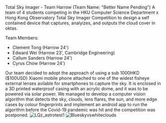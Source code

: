 Total Sky Imager - Team Harrow (Team Name: "Better Name Pending")
A team of 4 students competing in the HKU Computer Science Department x Hong Kong Observatory Total Sky Imager Competition to design a self contained device that captures, analyizes, and outputs the cloud cover in oktas. 

Team Members: 
- Clement Tong (Harrow 24')
- Edward Wei (Harrow 23', Cambridge Engineering)
- Callum Sanders (Harrow 24')
- Cyrus Chow (Harrow 24')
  
Our team decided to adopt the approach of using a sub 1000HKD ($100USD) Xiaomi mobile phone attached to one of the widest fisheye external lenses avilable for smartphones to capture the sky. It is enclosed in a 3D printed waterproof casing with an acrylic dome, and it was to be powered via solar power. 
We managed to develop a computer vision algorithm that detects the sky, clouds, lens flares, the sun, and more edge cases by colour fingerprints and implement an android app to run the algorithm before the Covid-19 pandemic was hit and the competition was postponed.
![LQz_astrotest1](https://github.com/tongclement/Total-Sky-Imager/assets/47275378/566f662b-a965-436a-ab45-ae9fc5cacc36)
![Blueskyvswhiteclouds](https://github.com/tongclement/Total-Sky-Imager/assets/47275378/003819fc-49e1-40b3-b942-1abc5f49e956)


 


